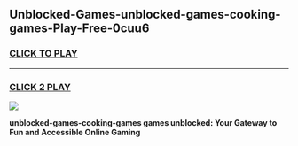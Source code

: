 
## Unblocked-Games-unblocked-games-cooking-games-Play-Free-0cuu6
<h3>
<a href="https://premium76.site?title=unblocked-games-cooking-games&ref=10A">CLICK TO PLAY</a></h3>
<hr>

<h3>
<a href="https://premium76.site?title=unblocked-games-cooking-games&ref=10A">CLICK 2 PLAY</a>
  
</h3>

<a href="https://premium76.site?title=unblocked-games-cooking-games&ref=10A"><img src="https://clearcache.store/games.png"></a>


**unblocked-games-cooking-games games unblocked: Your Gateway to Fun and Accessible Online Gaming**
